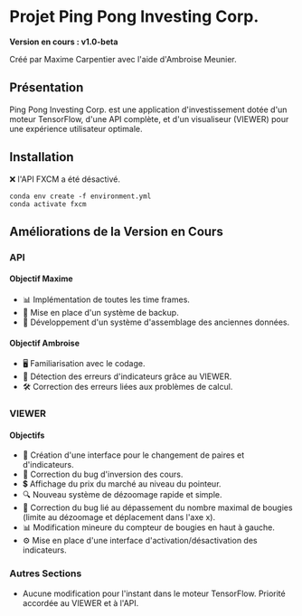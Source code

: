 # Projet Ping Pong Investing Corp.

**Version en cours : v1.0-beta**

Créé par Maxime Carpentier avec l'aide d'Ambroise Meunier.

## Présentation

Ping Pong Investing Corp. est une application d'investissement dotée d'un moteur TensorFlow, d'une API complète, et d'un visualiseur (VIEWER) pour une expérience utilisateur optimale.

## Installation
❌ l'API FXCM a été désactivé.
```
conda env create -f environment.yml
conda activate fxcm
```

## Améliorations de la Version en Cours

### API

#### Objectif Maxime

- 📊 Implémentation de toutes les time frames.
- 📁 Mise en place d'un système de backup.
- 🔄 Développement d'un système d'assemblage des anciennes données.

#### Objectif Ambroise

- 🖥️ Familiarisation avec le codage.
- 🐞 Détection des erreurs d'indicateurs grâce au VIEWER.
- 🛠️ Correction des erreurs liées aux problèmes de calcul.

### VIEWER

#### Objectifs

- 🔄 Création d'une interface pour le changement de paires et d'indicateurs.
- 🐛 Correction du bug d'inversion des cours.
- 💲 Affichage du prix du marché au niveau du pointeur.
- 🔍 Nouveau système de dézoomage rapide et simple.
- 🚧 Correction du bug lié au dépassement du nombre maximal de bougies (limite au dézoomage et déplacement dans l'axe x).
- 📊 Modification mineure du compteur de bougies en haut à gauche.
- ⚙️ Mise en place d'une interface d'activation/désactivation des indicateurs.

### Autres Sections

- Aucune modification pour l'instant dans le moteur TensorFlow. Priorité accordée au VIEWER et à l'API.
